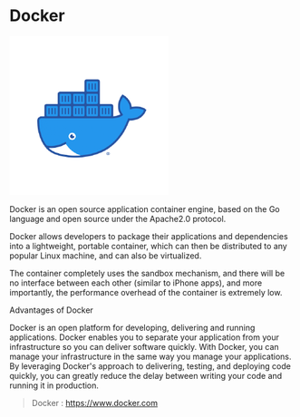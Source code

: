 # Docker

![image](https://github.com/Simple1912/Docker-php-mysql-apache-Tutorial-osSec1Group10/blob/main/5429470.png)

Docker is an open source application container engine, based on the Go language and open source under the Apache2.0 protocol.

Docker allows developers to package their applications and dependencies into a lightweight, portable container, which can then be distributed to any popular Linux machine, and can also be virtualized.

The container completely uses the sandbox mechanism, and there will be no interface between each other (similar to iPhone apps), and more importantly, the performance overhead of the container is extremely low.

Advantages of Docker


Docker is an open platform for developing, delivering and running applications. Docker enables you to separate your application from your infrastructure so you can deliver software quickly. With Docker, you can manage your infrastructure in the same way you manage your applications. By leveraging Docker's approach to delivering, testing, and deploying code quickly, you can greatly reduce the delay between writing your code and running it in production.


>Docker : https://www.docker.com
